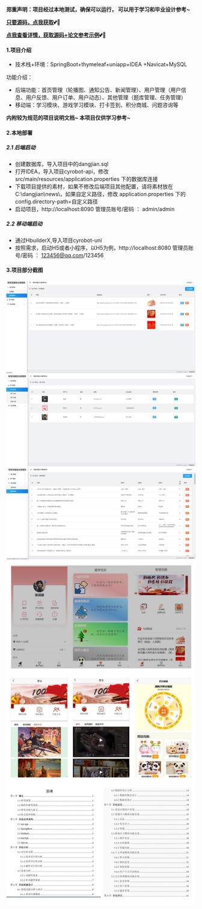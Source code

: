  **郑重声明：项目经过本地测试，确保可以运行， 可以用于学习和毕业设计参考~** 

**[只要源码，点我获取](https://x-x.fun/e/HCdddff1c4PBP)💕🤞**

**[点我查看详情，获取源码+论文参考示例](http://blog.cyrobot.top/blog/article/153)💕🤞**


#### 1.项目介绍

- 技术栈+环境：SpringBoot+thymeleaf+uniapp+IDEA +Navicat+MySQL

功能介绍：

- 后端功能：首页管理（轮播图、通知公告、新闻管理）、用户管理（用户信息、用户反馈、用户订单、用户动态）、其他管理（题库管理、任务管理）
- 移动端：学习模块、游戏学习模块、打卡签到、积分商城、问题咨询等

 **内附较为规范的项目说明文档~ 本项目仅供学习参考~**
 
#### 2.本地部署
##### 2.1 后端启动
- 创建数据库，导入项目中的dangjian.sql
- 打开IDEA，导入项目cyrobot-api，修改 src/main/resources/application.properties 下的数据库连接
- 下载项目提供的素材，如果不修改后端项目其他配置，请将素材放在 C:\\dangjian\\news\\，如果自定义路径，修改 application.properties 下的config.directory-path=自定义路径
- 启动项目，http://localhost:8090  管理员账号/密码 ： admin/admin

##### 2.2 移动端启动
- 通过HbuilderX,导入项目cyrobot-uni
- 按照需求，启动H5或者小程序，以H5为例，http://localhost:8080 管理员账号/密码 ： 123456@qq.com/123456

#### 3.项目部分截图
![输入图片说明](3.jpg)![输入图片说明](4.jpg)![输入图片说明](5.jpg)![输入图片说明](14.jpg)![输入图片说明](15.jpg)![输入图片说明](13.jpg)

